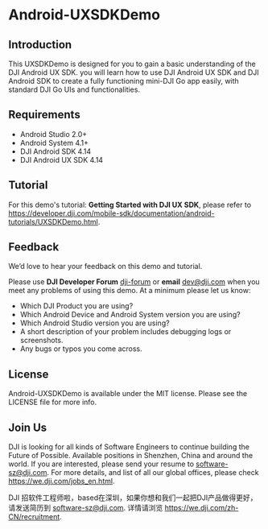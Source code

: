 # Android-UXSDKDemo

## Introduction

This UXSDKDemo is designed for you to gain a basic understanding of the DJI Android UX SDK. you will learn how to use DJI Android UX SDK and DJI Android SDK to create a fully functioning mini-DJI Go app easily, with standard DJI Go UIs and functionalities. 

## Requirements

 - Android Studio 2.0+
 - Android System 4.1+
 - DJI Android SDK 4.14
 - DJI Android UX SDK 4.14

## Tutorial

For this demo's tutorial: **Getting Started with DJI UX SDK**, please refer to <https://developer.dji.com/mobile-sdk/documentation/android-tutorials/UXSDKDemo.html>.

## Feedback

We’d love to hear your feedback on this demo and tutorial.

Please use **DJI Developer Forum** [dji-forum](https://forum.dji.com/forum-139-1.html?from=developer) or **email** [dev@dji.com](dev@dji.com) when you meet any problems of using this demo. At a minimum please let us know:

* Which DJI Product you are using?
* Which Android Device and Android System version you are using?
* Which Android Studio version you are using?
* A short description of your problem includes debugging logs or screenshots.
* Any bugs or typos you come across.

## License

Android-UXSDKDemo is available under the MIT license. Please see the LICENSE file for more info.

## Join Us

DJI is looking for all kinds of Software Engineers to continue building the Future of Possible. Available positions in Shenzhen, China and around the world. If you are interested, please send your resume to <software-sz@dji.com>. For more details, and list of all our global offices, please check <https://we.dji.com/jobs_en.html>.

DJI 招软件工程师啦，based在深圳，如果你想和我们一起把DJI产品做得更好，请发送简历到 <software-sz@dji.com>.  详情请浏览 <https://we.dji.com/zh-CN/recruitment>.
